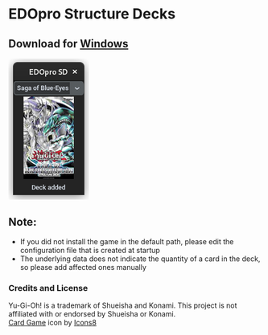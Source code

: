 # EDOpro Structure Decks

## Download for [Windows](https://fabianjuelich.xyz/EDOpro-SD/EDOpro%20SD.exe)
![preview](./preview/added.png)

## Note:
- If you did not install the game in the default path, please edit the configuration file that is created at startup
- The underlying data does not indicate the quantity of a card in the deck, so please add affected ones manually

### Credits and License
Yu-Gi-Oh! is a trademark of Shueisha and Konami. This project is not affiliated with or endorsed by Shueisha or Konami. \
<a target="_blank" href="https://icons8.com/icon/pMCn7wnYUJWq/card-game">Card Game</a> icon by <a target="_blank" href="https://icons8.com">Icons8</a>